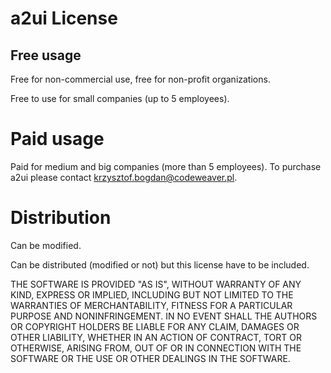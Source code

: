 # a2ui License
## Free usage
Free for non-commercial use, free for non-profit organizations.

Free to use for small companies (up to 5 employees).

# Paid usage
Paid for medium and big companies (more than 5 employees).
To purchase a2ui please contact krzysztof.bogdan@codeweaver.pl.

# Distribution
Can be modified.

Can be distributed (modified or not) but this license have to be included.

THE SOFTWARE IS PROVIDED "AS IS", WITHOUT WARRANTY OF ANY KIND, EXPRESS OR IMPLIED,
INCLUDING BUT NOT LIMITED TO THE WARRANTIES OF MERCHANTABILITY,
FITNESS FOR A PARTICULAR PURPOSE AND NONINFRINGEMENT.
IN NO EVENT SHALL THE AUTHORS OR COPYRIGHT HOLDERS BE LIABLE FOR ANY CLAIM,
DAMAGES OR OTHER LIABILITY, WHETHER IN AN ACTION OF CONTRACT, TORT OR OTHERWISE,
ARISING FROM, OUT OF OR IN CONNECTION WITH THE SOFTWARE OR THE USE OR OTHER
DEALINGS IN THE SOFTWARE.